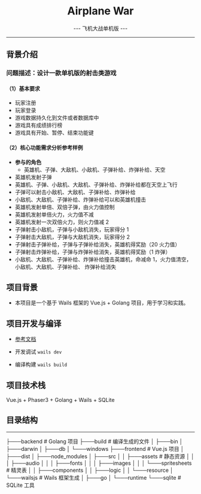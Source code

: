 <h1 align="center"> Airplane War </h1>
<p align="center"> --- 飞机大战单机版 ---</p>

---
## 背景介绍

### 问题描述：设计一款单机版的射击类游戏
#### （1）基本要求
- 玩家注册
- 玩家登录
- 游戏数据持久化到文件或者数据库中
- 游戏具有成绩排行榜
- 游戏具有开始、暂停、结束功能键
    
#### （2）核心功能需求分析参考样例
- **参与的角色**
  - 英雄机、子弹、大敌机、小敌机、子弹补给、炸弹补给、天空
- 英雄机发射子弹
- 英雄机、子弹、小敌机、大敌机、子弹补给、炸弹补给都在天空上飞行
- 子弹可以射击小敌机、大敌机、子弹补给、炸弹补给
- 小敌机、大敌机、子弹补给、炸弹补给可以和英雄机撞击
- 英雄机发射单倍、双倍子弹，由火力值控制
- 英雄机发射单倍火力，火力值不减
- 英雄机发射一次双倍火力，则火力值减 2
- 子弹射击小敌机，子弹与小敌机消失，玩家得分 1
- 子弹射击大敌机，子弹与大敌机消失，玩家得分 2
- 子弹射击子弹补给，子弹与子弹补给消失，英雄机得奖励（20 火力值）
- 子弹射击炸弹补给，子弹与炸弹补给消失，英雄机得奖励（1 炸弹）
-  小敌机、大敌机、子弹补给、炸弹补给撞击英雄机，命减命 1，火力值清空，小敌机、大敌机、子弹补给、
炸弹补给消失

## 项目背景

- 本项目是一个基于 Wails 框架的 Vue.js + Golang 项目，用于学习和实践。

## 项目开发与编译

- [参考文档](https://wails.io/zh-Hans/docs/gettingstarted/development) 

- 开发调试 `wails dev`

- 编译构建 `wails build`

## 项目技术栈 

Vue.js + Phaser3 + Golang + Wails + SQLite

## 目录结构

---
├───backend # Golang 项目 
├───build # 编译生成的文件
│   ├───bin
│   ├───darwin
│   ├───db
│   └───windows
├───frontend # Vue.js 项目
│   ├───dist
│   ├───node_modules
│   ├───src 
│   │   ├───assets # 静态资源
│   │   │   ├───audio
│   │   │   ├───fonts
│   │   │   ├───images
│   │   │   └───spritesheets # 精灵表
│   │   ├───components
│   │   ├───logic
│   │   └───resource
│   └───wailsjs # Wails 框架生成
│       ├───go
│       └───runtime
└───sqlite # SQLite 工具
